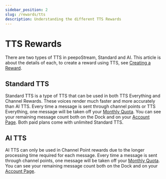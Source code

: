```yaml
---
sidebar_position: 2
slug: /rewards/tts
description: Understanding the different TTS Rewards
---
```


# TTS Rewards

There are two types of TTS in peepoStream, Standard and AI. This article is about the details of each, to create a reward using TTS, see [Creating a Reward](/rewards/create).

## Standard TTS

Standard TTS is a type of TTS that can be used in both TTS Everything and Channel Rewards. These voices render much faster and more accurately than AI TTS. Every time a message is sent through channel points or TTS Everything, one message will be taken off your [Monthly Quota](/account/billing#plans). You can see your remaining message count both on the Dock and on your [Account Page](https://peepostream.com/account). Both paid plans come with unlimited Standard TTS.

## AI TTS

AI TTS can only be used in Channel Point rewards due to the longer processing time required for each message. Every time a message is sent through channel points, one message will be taken off your [Monthly Quota](/account/billing#plans). You can see your remaining message count both on the Dock and on your [Account Page](https://peepostream.com/account).
